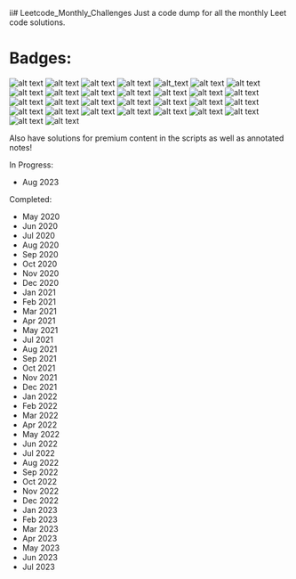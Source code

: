 ii# Leetcode_Monthly_Challenges
Just a code dump for all the monthly Leet code solutions. 

# Badges:

![alt text](https://github.com/janmichael88/Leetcode_Monthly_Challenges/blob/master/Badges/dcc-2021-1.png) 
![alt text](https://github.com/janmichael88/Leetcode_Monthly_Challenges/blob/master/Badges/dcc-2021-2.png)
![alt text](https://github.com/janmichael88/Leetcode_Monthly_Challenges/blob/master/Badges/dcc-2021-3.png)
![alt text](https://github.com/janmichael88/Leetcode_Monthly_Challenges/blob/master/Badges/dcc-2021-4.png)
![alt_text](https://github.com/janmichael88/Leetcode_Monthly_Challenges/blob/master/Badges/dcc-2021-5.png)
![alt text](https://github.com/janmichael88/Leetcode_Monthly_Challenges/blob/master/Badges/dcc-2021-7.png)
![alt text](https://github.com/janmichael88/Leetcode_Monthly_Challenges/blob/master/Badges/dcc-2021-8.png)
![alt text](https://github.com/janmichael88/Leetcode_Monthly_Challenges/blob/master/Badges/dcc-2021-9.png)
![alt text](https://github.com/janmichael88/Leetcode_Monthly_Challenges/blob/master/Badges/dcc-2021-10.png)
![alt text](https://github.com/janmichael88/Leetcode_Monthly_Challenges/blob/master/Badges/dcc-2021-11.png)
![alt text](https://github.com/janmichael88/Leetcode_Monthly_Challenges/blob/master/Badges/dcc-2021-12.png)
![alt text](https://github.com/janmichael88/Leetcode_Monthly_Challenges/blob/master/Badges/dcc-2022-1.png)
![alt text](https://github.com/janmichael88/Leetcode_Monthly_Challenges/blob/master/Badges/dcc-2022-2.png)
![alt text](https://github.com/janmichael88/Leetcode_Monthly_Challenges/blob/master/Badges/dcc-2022-3.png)
![alt text](https://github.com/janmichael88/Leetcode_Monthly_Challenges/blob/master/Badges/dcc-2022-4.png)
![alt text](https://github.com/janmichael88/Leetcode_Monthly_Challenges/blob/master/Badges/dcc-2022-5.png)
![alt text](https://github.com/janmichael88/Leetcode_Monthly_Challenges/blob/master/Badges/dcc-2022-6.png)
![alt text](https://github.com/janmichael88/Leetcode_Monthly_Challenges/blob/master/Badges/dcc-2022-7.png)
![alt text](https://github.com/janmichael88/Leetcode_Monthly_Challenges/blob/master/Badges/dcc-2022-8.png)
![alt text](https://github.com/janmichael88/Leetcode_Monthly_Challenges/blob/master/Badges/dcc-2022-9.png)
![alt text](https://github.com/janmichael88/Leetcode_Monthly_Challenges/blob/master/Badges/dcc-2022-10.png)
![alt text](https://github.com/janmichael88/Leetcode_Monthly_Challenges/blob/master/Badges/dcc-2022-11.png)
![alt text](https://github.com/janmichael88/Leetcode_Monthly_Challenges/blob/master/Badges/dcc-2022-12.png)
![alt text](https://github.com/janmichael88/Leetcode_Monthly_Challenges/blob/master/Badges/2023-01.gif)
![alt text](https://github.com/janmichael88/Leetcode_Monthly_Challenges/blob/master/Badges/2023-02.gif)
![alt text](https://github.com/janmichael88/Leetcode_Monthly_Challenges/blob/master/Badges/2023-03.gif)
![alt text](https://github.com/janmichael88/Leetcode_Monthly_Challenges/blob/master/Badges/2023-04.gif)
![alt text](https://github.com/janmichael88/Leetcode_Monthly_Challenges/blob/master/Badges/2023-05.gif)
![alt text](https://github.com/janmichael88/Leetcode_Monthly_Challenges/blob/master/Badges/2023-06.gif)
![alt text](https://github.com/janmichael88/Leetcode_Monthly_Challenges/blob/master/Badges/2023-07.gif)

Also have solutions for premium content in the scripts as well as annotated notes!

In Progress:
* Aug 2023

Completed:
* May 2020
* Jun 2020
* Jul 2020
* Aug 2020
* Sep 2020
* Oct 2020
* Nov 2020
* Dec 2020
* Jan 2021
* Feb 2021
* Mar 2021
* Apr 2021
* May 2021
* Jul 2021
* Aug 2021
* Sep 2021
* Oct 2021
* Nov 2021
* Dec 2021
* Jan 2022
* Feb 2022
* Mar 2022
* Apr 2022
* May 2022
* Jun 2022
* Jul 2022
* Aug 2022
* Sep 2022
* Oct 2022
* Nov 2022
* Dec 2022
* Jan 2023
* Feb 2023
* Mar 2023
* Apr 2023
* May 2023
* Jun 2023
* Jul 2023
